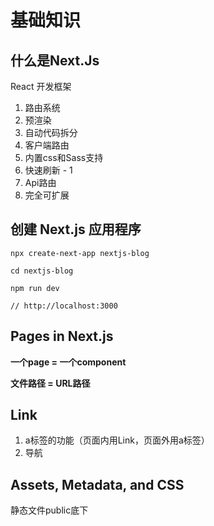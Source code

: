 # 基础知识

## 什么是Next.Js

React 开发框架

1. 路由系统
2. 预渲染
3.  自动代码拆分
4. 客户端路由
5. 内置css和Sass支持
6. 快速刷新 - 1
7. Api路由
8. 完全可扩展

## 创建 Next.js 应用程序

```
npx create-next-app nextjs-blog

cd nextjs-blog

npm run dev

// http://localhost:3000
```

## Pages in Next.js

**一个page = 一个component**

**文件路径 = URL路径**

## Link

1. a标签的功能（页面内用Link，页面外用a标签）
2. 导航

## Assets, Metadata, and CSS

静态文件public底下